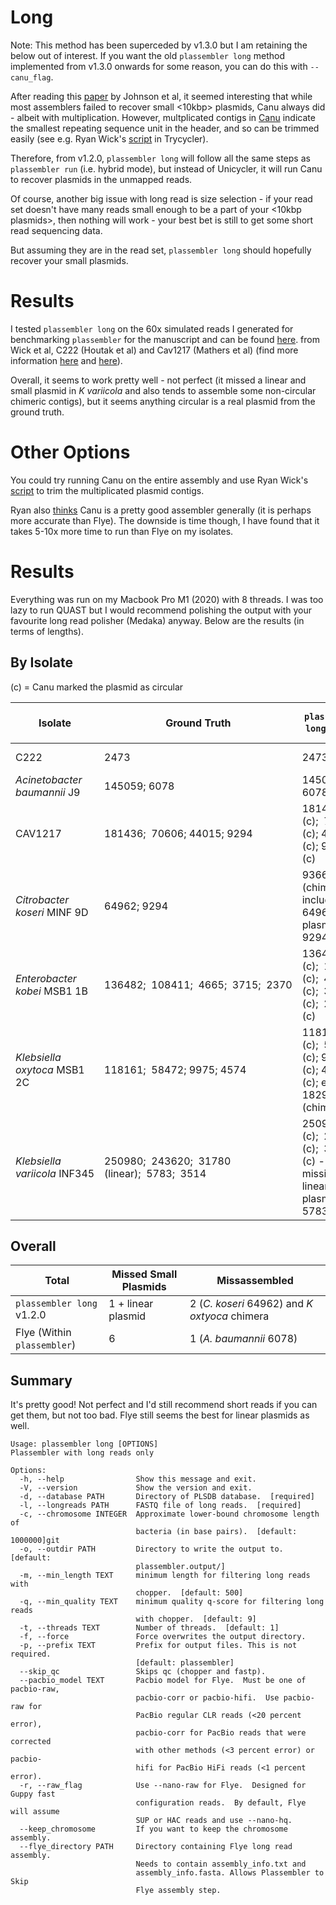 # Long

Note: This method has been superceded by v1.3.0 but I am retaining the below out of interest. If you want the old `plassembler long` method implemented from v1.3.0 onwards for some reason, you can do this with `--canu_flag`.

After reading this [paper](https://doi.org/10.1099/mgen.0.001024) by Johnson et al, it seemed interesting that while most assemblers failed to recover small <10kbp> plasmids, Canu always did - albeit with multiplication. However, multplicated contigs in [Canu](https://github.com/marbl/canu) indicate the smallest repeating sequence unit in the header, and so can be trimmed easily (see e.g. Ryan Wick's [script](https://github.com/rrwick/Trycycler/blob/main/scripts/canu_trim.py) in Trycycler).

Therefore, from v1.2.0, `plassembler long` will follow all the same steps as `plassembler run` (i.e. hybrid mode), but instead of Unicycler, it will run Canu to recover plasmids in the unmapped reads.

Of course, another big issue with long read is size selection - if your read set doesn't have many reads small enough to be a part of your <10kbp plasmids>, then nothing will work - your best bet is still to get some short read sequencing data. 

But assuming they are in the read set, `plassembler long` should hopefully recover your small plasmids.

# Results

I tested `plassembler long` on the 60x simulated reads I generated for benchmarking `plassembler` for the manuscript and can be found [here](https://zenodo.org/record/7996690). from Wick et al, C222 (Houtak et al) and Cav1217 (Mathers et al) (find more information [here](https://plassembler.readthedocs.io/en/latest/benchmarking_results_sim) and [here](https://github.com/gbouras13/plassembler_simulation_benchmarking)).

Overall, it seems to work pretty well - not perfect (it missed a linear and small plasmid in _K variicola_ and also tends to assemble some non-circular chimeric contigs), but it seems anything circular is a real plasmid from the ground truth. 

# Other Options

You could try running Canu on the entire assembly and use Ryan Wick's [script](https://github.com/rrwick/Trycycler/blob/main/scripts/canu_trim.py) to trim the multiplicated plasmid contigs.

Ryan also [thinks](https://rrwick.github.io/2023/05/05/ont-only-accuracy-with-r10.4.1.html) Canu is a pretty good assembler generally (it is perhaps more accurate than Flye). The downside is time though, I have found that it takes 5-10x more time to run than Flye on my isolates.


# Results

Everything was run on my Macbook Pro M1 (2020) with 8 threads. I was too lazy to run QUAST but I would recommend polishing the output with your favourite long read polisher (Medaka) anyway. Below are the results (in terms of lengths).

## By Isolate

(c) = Canu marked the plasmid as circular 

| Isolate                     | Ground Truth                                   | `plassembler long` v1.2.0                                            | Time (s) | Flye (Within `plassembler long` )                  |
| --------------------------- | ---------------------------------------------- | ------------------------------------------------------------------ | -------- | ------------------------------------------ |
| C222                        | 2473                                           | 2473                                                               | 1917     | Nothing - missed 2473                      |
| _Acinetobacter baumannii_ J9  | 145059; 6078                                   | 145058 (c); 6078 (c)                                               | 967      | 145059; 10771                              |
| CAV1217                     | 181436;  70606; 44015; 9294                    | 181429 (c);  70603 (c); 44015 (c); 9294 (c)                        | 1230     | 181433;  70605; 44015; 9294                |
| _Citrobacter koseri_ MINF 9D  | 64962; 9294                                    | 93661 (chimera includes 64962 plasmid); 9294 (c)                   | 1196     | 64961; 9294                                |
| _Enterobacter kobei_ MSB1 1B  | 136482;  108411;  4665;  3715;  2370           | 136477 (c);  108402 (c);  4665 (c);  3715 (c);  2367 (c)           | 1374     | 136477; 108408 - missed 3 small plasmids   |
| _Klebsiella oxytoca_ MSB1 2C  | 118161;  58472; 9975; 4574                     | 118159 (c);  58467 (c); 9973 (c); 4573 (c); extra 18290 (chimera)  | 1646     | 118161;  58472; 9975 - missed 4574         |
| _Klebsiella variicola_ INF345 | 250980;  243620;  31780 (linear);  5783;  3514 | 250968 (c);  243616 (c);  3514 (c) - missing linear plasmid + 5783 | 3544     | 249712; 243617; 31645 - missed 5783 + 3514 |


## Overall

| Total                     | Missed Small Plasmids | Missassembled         |
| ------------------------- | --------------------- | --------------------- |
| `plassembler long` v1.2.0   | 1 + linear plasmid    | 2 (_C. koseri_ 64962) and _K oxtyoca_ chimera   |
| Flye (Within `plassembler`) | 6                     | 1 (_A. baumannii_ 6078) |

## Summary

It's pretty good! Not perfect and I'd still recommend short reads if you can get them, but not too bad. Flye still seems the best for linear plasmids as well. 

```
Usage: plassembler long [OPTIONS]
Plassembler with long reads only

Options:
  -h, --help                Show this message and exit.
  -V, --version             Show the version and exit.
  -d, --database PATH       Directory of PLSDB database.  [required]
  -l, --longreads PATH      FASTQ file of long reads.  [required]
  -c, --chromosome INTEGER  Approximate lower-bound chromosome length of
                            bacteria (in base pairs).  [default: 1000000]git
  -o, --outdir PATH         Directory to write the output to.  [default:
                            plassembler.output/]
  -m, --min_length TEXT     minimum length for filtering long reads with
                            chopper.  [default: 500]
  -q, --min_quality TEXT    minimum quality q-score for filtering long reads
                            with chopper.  [default: 9]
  -t, --threads TEXT        Number of threads.  [default: 1]
  -f, --force               Force overwrites the output directory.
  -p, --prefix TEXT         Prefix for output files. This is not required.
                            [default: plassembler]
  --skip_qc                 Skips qc (chopper and fastp).
  --pacbio_model TEXT       Pacbio model for Flye.  Must be one of pacbio-raw,
                            pacbio-corr or pacbio-hifi.  Use pacbio-raw for
                            PacBio regular CLR reads (<20 percent error),
                            pacbio-corr for PacBio reads that were corrected
                            with other methods (<3 percent error) or pacbio-
                            hifi for PacBio HiFi reads (<1 percent error).
  -r, --raw_flag            Use --nano-raw for Flye.  Designed for Guppy fast
                            configuration reads.  By default, Flye will assume
                            SUP or HAC reads and use --nano-hq.
  --keep_chromosome         If you want to keep the chromosome assembly.
  --flye_directory PATH     Directory containing Flye long read assembly.
                            Needs to contain assembly_info.txt and
                            assembly_info.fasta. Allows Plassembler to Skip
                            Flye assembly step.
```